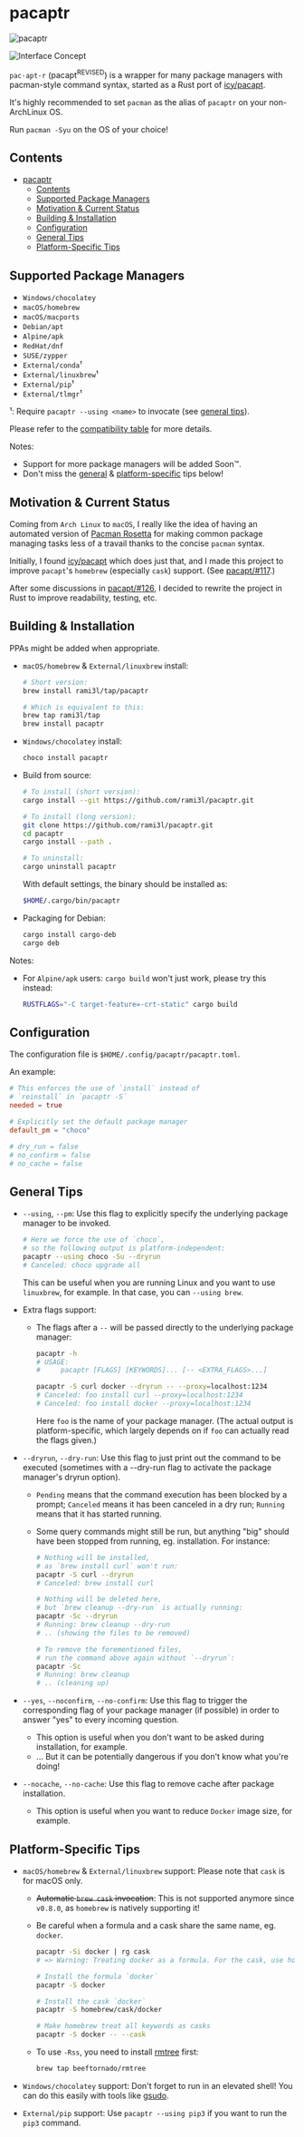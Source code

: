 # pacaptr

![pacaptr][Socialify Badge]

<!--
![Rust Badge](https://img.shields.io/badge/WARNING-Rusty-red?logo=rust&style=flat-square)
![Arch Linux Badge](https://img.shields.io/badge/BTW-I--Use--Arch-blue?logo=arch-linux&style=flat-square)
-->

![Interface Concept](https://user-images.githubusercontent.com/33851577/97274042-619d5900-1834-11eb-812f-a54a18186740.png)

`pac·apt·r` (pacapt<sup>REVISED</sup>) is a wrapper for many package managers with pacman-style command syntax, started as a Rust port of [icy/pacapt].

It's highly recommended to set `pacman` as the alias of `pacaptr` on your non-ArchLinux OS.

Run `pacman -Syu` on the OS of your choice!

## Contents

- [pacaptr](#pacaptr)
  - [Contents](#contents)
  - [Supported Package Managers](#supported-package-managers)
  - [Motivation & Current Status](#motivation--current-status)
  - [Building & Installation](#building--installation)
  - [Configuration](#configuration)
  - [General Tips](#general-tips)
  - [Platform-Specific Tips](#platform-specific-tips)

## Supported Package Managers

- `Windows/chocolatey`
- `macOS/homebrew`
- `macOS/macports`
- `Debian/apt`
- `Alpine/apk`
- `RedHat/dnf`
- `SUSE/zypper`
- `External/conda`¹
- `External/linuxbrew`¹
- `External/pip`¹
- `External/tlmgr`¹

¹: Require `pacaptr --using <name>` to invocate (see [general tips](#general-tips)).

Please refer to the [compatibility table] for more details.

Notes:

- Support for more package managers will be added Soon™.
- Don't miss the [general](#general-tips) & [platform-specific](#platform-specific-tips) tips below!

## Motivation & Current Status

Coming from `Arch Linux` to `macOS`, I really like the idea of having an automated version of [Pacman Rosetta] for making common package managing tasks less of a travail thanks to the concise `pacman` syntax.

Initially, I found [icy/pacapt] which does just that, and I made this project to improve `pacapt`'s `homebrew` (especially `cask`) support. (See [pacapt/#117].)

After some discussions in [pacapt/#126], I decided to rewrite the project in Rust to improve readability, testing, etc.

## Building & Installation

PPAs might be added when appropriate.

- `macOS/homebrew` & `External/linuxbrew` install:

  ```bash
  # Short version:
  brew install rami3l/tap/pacaptr

  # Which is equivalent to this:
  brew tap rami3l/tap
  brew install pacaptr
  ```

- `Windows/chocolatey` install:
  
  ```powershell
  choco install pacaptr
  ```

- Build from source:

  ```bash
  # To install (short version):
  cargo install --git https://github.com/rami3l/pacaptr.git

  # To install (long version):
  git clone https://github.com/rami3l/pacaptr.git
  cd pacaptr
  cargo install --path .

  # To uninstall:
  cargo uninstall pacaptr
  ```

  With default settings, the binary should be installed as:

  ```bash
  $HOME/.cargo/bin/pacaptr
  ```

- Packaging for Debian:

  ```bash
  cargo install cargo-deb
  cargo deb
  ```

Notes:

- For `Alpine/apk` users: `cargo build` won't just work, please try this instead:
  
  ```bash
  RUSTFLAGS="-C target-feature=-crt-static" cargo build
  ```

## Configuration

The configuration file is `$HOME/.config/pacaptr/pacaptr.toml`.

An example:

```toml
# This enforces the use of `install` instead of
# `reinstall` in `pacaptr -S`
needed = true

# Explicitly set the default package manager
default_pm = "choco"

# dry_run = false
# no_confirm = false
# no_cache = false
```

## General Tips

- `--using`, `--pm`: Use this flag to explicitly specify the underlying package manager to be invoked.

  ```bash
  # Here we force the use of `choco`,
  # so the following output is platform-independent:
  pacaptr --using choco -Su --dryrun
  # Canceled: choco upgrade all
  ```

  This can be useful when you are running Linux and you want to use `linuxbrew`, for example. In that case, you can `--using brew`.

- Extra flags support:
  - The flags after a `--` will be passed directly to the underlying package manager:

    ```bash
    pacaptr -h
    # USAGE:
    #     pacaptr [FLAGS] [KEYWORDS]... [-- <EXTRA_FLAGS>...]

    pacaptr -S curl docker --dryrun -- --proxy=localhost:1234
    # Canceled: foo install curl --proxy=localhost:1234
    # Canceled: foo install docker --proxy=localhost:1234
    ```

    Here `foo` is the name of your package manager.
    (The actual output is platform-specific, which largely depends on if `foo` can actually read the flags given.)

- `--dryrun`, `--dry-run`: Use this flag to just print out the command to be executed
  (sometimes with a --dry-run flag to activate the package manager's dryrun option).

  - `Pending` means that the command execution has been blocked by a prompt; `Canceled` means it has been canceled in a dry run; `Running` means that it has started running.

  - Some query commands might still be run, but anything "big" should have been stopped from running, eg. installation.
    For instance:

    ```bash
    # Nothing will be installed,
    # as `brew install curl` won't run:
    pacaptr -S curl --dryrun
    # Canceled: brew install curl

    # Nothing will be deleted here,
    # but `brew cleanup --dry-run` is actually running:
    pacaptr -Sc --dryrun
    # Running: brew cleanup --dry-run
    # .. (showing the files to be removed)

    # To remove the forementioned files,
    # run the command above again without `--dryrun`:
    pacaptr -Sc
    # Running: brew cleanup
    # .. (cleaning up)
    ```

- `--yes`, `--noconfirm`, `--no-confirm`:
  Use this flag to trigger the corresponding flag of your package manager (if possible) in order to answer "yes" to every incoming question.
  - This option is useful when you don't want to be asked during installation, for example.
  - ... But it can be potentially dangerous if you don't know what you're doing!

- `--nocache`, `--no-cache`:
  Use this flag to remove cache after package installation.
  - This option is useful when you want to reduce `Docker` image size, for example.

## Platform-Specific Tips

- `macOS/homebrew` & `External/linuxbrew` support: Please note that `cask` is for macOS only.

  - ~~Automatic `brew cask` invocation~~: This is not supported anymore since `v0.8.0`, as `homebrew` is natively supporting it!

  - Be careful when a formula and a cask share the same name, eg. `docker`.

    ```bash
    pacaptr -Si docker | rg cask
    # => Warning: Treating docker as a formula. For the cask, use homebrew/cask/docker

    # Install the formula `docker`
    pacaptr -S docker

    # Install the cask `docker`
    pacaptr -S homebrew/cask/docker

    # Make homebrew treat all keywords as casks
    pacaptr -S docker -- --cask
    ```

  - To use `-Rss`, you need to install [rmtree] first:

    ```bash
    brew tap beeftornado/rmtree
    ```

- `Windows/chocolatey` support: Don't forget to run in an elevated shell! You can do this easily with tools like [gsudo].

- `External/pip` support: Use `pacaptr --using pip3` if you want to run the `pip3` command.

[Socialify Badge]: https://socialify.git.ci/rami3l/pacaptr/image?description=1&font=Inter&forks=1&issues=1&logo=https%3A%2F%2Fupload.wikimedia.org%2Fwikipedia%2Fcommons%2Fthumb%2Fd%2Fd5%2FRust_programming_language_black_logo.svg%2F1200px-Rust_programming_language_black_logo.svg.png&owner=1&pattern=Circuit%20Board&pulls=1&stargazers=1&theme=Light
[Pacman Rosetta]: https://wiki.archlinux.org/index.php/Pacman/Rosetta
[icy/pacapt]: https://github.com/icy/pacapt
[pacapt/#117]: https://github.com/icy/pacapt/issues/117
[pacapt/#126]: https://github.com/icy/pacapt/issues/126
[rmtree]: https://github.com/beeftornado/homebrew-rmtree
[gsudo]: https://github.com/gerardog/gsudo
[rs-dev]: https://github.com/rami3l/pacaptr/tree/rs-dev
[compatibility table]: ./docs/compatibility_table.md
